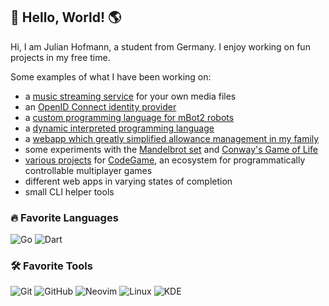 ## 👋 Hello, World! 🌎

Hi, I am Julian Hofmann, a student from Germany. I enjoy working on fun projects in my free time. 

Some examples of what I have been working on:
- a [music streaming service](https://github.com/juho05/crossonic) for your own media files
- an [OpenID Connect identity provider](https://github.com/juho05/h-id)
- a [custom programming language for mBot2 robots](https://github.com/juho05/embe)
- a [dynamic interpreted programming language](https://github.com/juho05/crab)
- a [webapp which greatly simplified allowance management in my family](https://github.com/juho05/h-bank)
- some experiments with the [Mandelbrot set](https://github.com/juho05/fractals) and [Conway's Game of Life](https://github.com/juho05/golminator)
- [various projects](https://github.com/orgs/code-game-project/repositories) for [CodeGame](https://github.com/orgs/code-game-project), an ecosystem for programmatically controllable multiplayer games
- different web apps in varying states of completion
- small CLI helper tools

### 🔥 Favorite Languages

![Go](https://img.shields.io/badge/-Go-000000?style=flat&logo=go&logoColor=ffffff&labelColor=00ADD8)
![Dart](https://img.shields.io/badge/-Dart-000000?style=flat&logo=dart&logoColor=ffffff&labelColor=0175C2)

### 🛠️ Favorite Tools

![Git](https://img.shields.io/badge/-Git-000000?style=flat&logo=git&logoColor=F05032&labelColor=ffffff)
![GitHub](https://img.shields.io/badge/-GitHub-000000?style=flat&logo=github&logoColor=000000&labelColor=ffffff)
![Neovim](https://img.shields.io/badge/-Neovim-000000?style=flat&logo=neovim&logoColor=57A143&labelColor=000000)
![Linux](https://img.shields.io/badge/-Linux-000000?style=flat&logo=linux&logoColor=000000&labelColor=ffffff)
![KDE](https://img.shields.io/badge/-KDE-000000?style=flat&logo=kde&logoColor=ffffff&labelColor=1D99F3)
